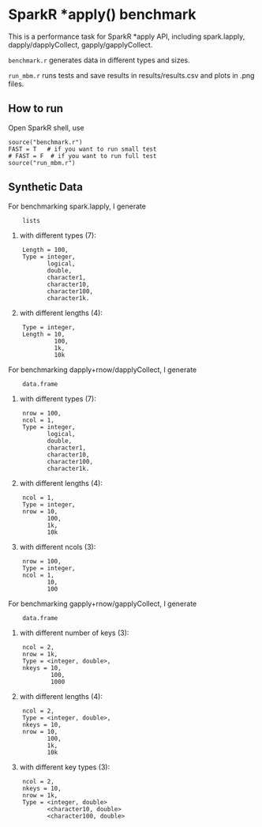 # SparkR \*apply() benchmark

This is a performance task for SparkR \*apply API, including spark.lapply, dapply/dapplyCollect, gapply/gapplyCollect.

`benchmark.r` generates data in different types and sizes.

`run_mbm.r` runs tests and save results in results/results.csv and plots in .png files.

## How to run

Open SparkR shell, use

```
source("benchmark.r")
FAST = T   # if you want to run small test
# FAST = F  # if you want to run full test
source("run_mbm.r")
```

## Synthetic Data


For benchmarking spark.lapply, I generate
```
    lists 
```
1. with different types (7):
```
    Length = 100,
    Type = integer, 
           logical, 
           double, 
           character1, 
           character10, 
           character100, 
           character1k. 
```
2. with different lengths (4):
```
    Type = integer,
    Length = 10,
             100,
             1k,
             10k
```
For benchmarking dapply+rnow/dapplyCollect, I generate
```
    data.frame
```
1. with different types (7):
```
    nrow = 100,
    ncol = 1,
    Type = integer, 
           logical, 
           double, 
           character1, 
           character10, 
           character100, 
           character1k.
```
2. with different lengths (4):
```
    ncol = 1,
    Type = integer,
    nrow = 10,
           100,
           1k,
           10k
```
3. with different ncols (3):
```
    nrow = 100,
    Type = integer,
    ncol = 1,
           10,
           100
```
For benchmarking gapply+rnow/gapplyCollect, I generate
```
    data.frame
```
1. with different number of keys (3):
```
    ncol = 2,
    nrow = 1k,
    Type = <integer, double>,
    nkeys = 10,
            100,
            1000
```
2. with different lengths (4):
```
    ncol = 2,
    Type = <integer, double>,
    nkeys = 10,
    nrow = 10,
           100,
           1k,
           10k
```
3. with different key types (3):
```
    ncol = 2,
    nkeys = 10,
    nrow = 1k,
    Type = <integer, double>
           <character10, double>
           <character100, double>
```